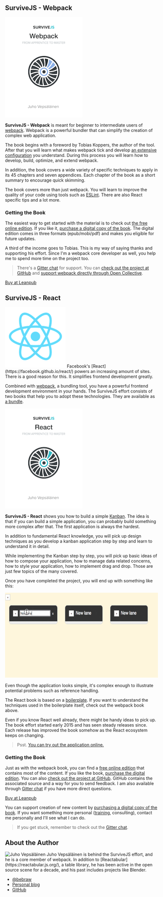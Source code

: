 ## SurviveJS - Webpack

<p>
  <img class='front-cover' src='assets/img/webpack_title_page_small.png' width='255' height='329' />

  **SurviveJS - Webpack** is meant for beginner to intermediate users of [webpack](https://webpack.github.io/). Webpack is a powerful bundler that can simplify the creation of complex web application.
</p>

The book begins with a foreword by Tobias Koppers, the author of the tool. After that you will learn what makes webpack tick and develop [an extensive configuration](https://github.com/survivejs-demos/webpack-demo) you understand. During this process you will learn how to develop, build, optimize, and extend webpack.

In addition, the book covers a wide variety of specific techniques to apply in its 45 chapters and seven appendices. Each chapter of the book as a short summary to encourage quick skimming.

The book covers more than just webpack. You will learn to improve the quality of your code using tools such as [ESLint](http://eslint.org/). There are also React specific tips and a lot more.

### Getting the Book

The easiest way to get started with the material is to check out [the free online edition](/webpack). If you like it, [purchase a digital copy of the book](https://leanpub.com/survivejs-webpack). The digital edition comes in three formats (epub/mobi/pdf) and makes you eligible for future updates.

A third of the income goes to Tobias. This is my way of saying thanks and supporting his effort. Since I'm a webpack core developer as well, you help me to spend more time on the project too.

> There's a [Gitter chat](https://gitter.im/survivejs/webpack) for support. You can [check out the project at GitHub](https://github.com/survivejs/webpack) and [support webpack directly through Open Collective](https://opencollective.com/webpack).

<p>
<a class='btn btn--normal btn--buy' href='https://leanpub.com/survivejs-webpack'>Buy at Leanpub</a>
</p>

## SurviveJS - React

<p>
<img src="assets/img/react.png" alt="React" class="react-image" width="200" height="200" />
Facebook's [React](https://facebook.github.io/react/) powers an increasing amount of sites. There is a good reason for this. It simplifies frontend development greatly.
</p>

Combined with [webpack](https://webpack.github.io/), a bundling tool, you have a powerful frontend development environment in your hands. The SurviveJS effort consists of two books that help you to adopt these technologies. They are available as [a bundle](https://leanpub.com/b/survivejs-webpack-react).

<p>
  <img class='front-cover' src='assets/img/react_title_page_small.png' width='255' height='329' />

  **SurviveJS - React** shows you how to build a simple [Kanban](https://en.wikipedia.org/wiki/Kanban_%28development%29). The idea is that if you can build a simple application, you can probably build something more complex after that. The first application is always the hardest.
</p>

In addition to fundamental React knowledge, you will pick up design techniques as you develop a kanban application step by step and learn to understand it in detail.

While implementing the Kanban step by step, you will pick up basic ideas of how to compose your application, how to manage data related concerns, how to style your application, how to implement drag and drop. Those are just few topics of the many covered.

Once you have completed the project, you will end up with something like this:

<p>
<img src="assets/img/kanban.gif" alt="Kanban animation" class="kanban-animation" width="594" height="279" />
</p>

Even though the application looks simple, it's complex enough to illustrate potential problems such as reference handling.

The React book is based on a [boilerplate](https://github.com/survivejs/react-boilerplate). If you want to understand the techniques used in the boilerplate itself, check out the webpack book above.

Even if you know React well already, there might be handy ideas to pick up. The book effort started early 2015 and has seen steady releases since. Each release has improved the book somehow as the React ecosystem keeps on changing.

<blockquote class="tip">
Psst. <a href="/demos/implementing-kanban/drag-and-drop" target="_blank">You can try out the application online.</a>
</blockquote>

### Getting the Book

Just as with the webpack book, you can find a [free online edition](/react/introduction) that contains most of the content. If you like the book, [purchase the digital edition](https://leanpub.com/survivejs-react). You can also [check out the project at GitHub](https://github.com/survivejs/react). GitHub contains the associated source and a way for you to send feedback. I am also available through [Gitter chat](https://gitter.im/survivejs/react) if you have more direct questions.

<p>
<a class='btn btn--normal btn--buy' href='https://leanpub.com/survivejs-react'>Buy at Leanpub</a>
</p>

You can support creation of new content by [purchasing a digital copy of the book](https://leanpub.com/survivejs-react). If you want something more personal ([training](https://survivejs.github.io/training/), consulting), contact me personally and I'll see what I can do.

> If you get stuck, remember to check out the [Gitter chat](https://gitter.im/survivejs/react).

## About the Author

<p>
<img src='https://www.gravatar.com/avatar/b26ec3c2769168c2cbc64cc3df9cdd9c?s=200' alt='Juho Vepsäläinen' class='author-photo' width='100' height='100' />
Juho Vepsäläinen is behind the SurviveJS effort, and he is a core member of webpack. In addition to [Reactabular](https://reactabular.js.org/), a table library, he has been active in the open source scene for a decade, and his past includes projects like Blender.
</p>

* [@bebraw](https://twitter.com/bebraw)
* [Personal blog](http://nixtu.info)
* [GitHub](https://github.com/bebraw)
